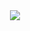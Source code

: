 <div align="center"> <img src="https://metrics.lecoq.io/solywsh?template=classic&config.timezone=Asia%2FShanghai"> </div>
